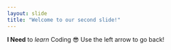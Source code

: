 ```yaml
---
layout: slide
title: "Welcome to our second slide!"
---
```

**I Need** to *learn* Coding 😎
Use the left arrow to go back!
